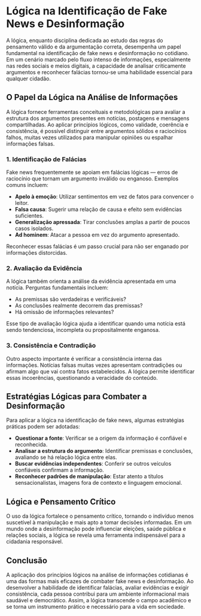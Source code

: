 # Lógica na Identificação de Fake News e Desinformação

A lógica, enquanto disciplina dedicada ao estudo das regras do pensamento válido e da argumentação correta, desempenha um papel fundamental na identificação de fake news e desinformação no cotidiano. Em um cenário marcado pelo fluxo intenso de informações, especialmente nas redes sociais e meios digitais, a capacidade de analisar criticamente argumentos e reconhecer falácias tornou-se uma habilidade essencial para qualquer cidadão.

## O Papel da Lógica na Análise de Informações

A lógica fornece ferramentas conceituais e metodológicas para avaliar a estrutura dos argumentos presentes em notícias, postagens e mensagens compartilhadas. Ao aplicar princípios lógicos, como validade, coerência e consistência, é possível distinguir entre argumentos sólidos e raciocínios falhos, muitas vezes utilizados para manipular opiniões ou espalhar informações falsas.

### 1. Identificação de Falácias

Fake news frequentemente se apoiam em falácias lógicas — erros de raciocínio que tornam um argumento inválido ou enganoso. Exemplos comuns incluem:

- **Apelo à emoção**: Utilizar sentimentos em vez de fatos para convencer o leitor.
- **Falsa causa**: Sugerir uma relação de causa e efeito sem evidências suficientes.
- **Generalização apressada**: Tirar conclusões amplas a partir de poucos casos isolados.
- **Ad hominem**: Atacar a pessoa em vez do argumento apresentado.

Reconhecer essas falácias é um passo crucial para não ser enganado por informações distorcidas.

### 2. Avaliação da Evidência

A lógica também orienta a análise da evidência apresentada em uma notícia. Perguntas fundamentais incluem:

- As premissas são verdadeiras e verificáveis?
- As conclusões realmente decorrem das premissas?
- Há omissão de informações relevantes?

Esse tipo de avaliação lógica ajuda a identificar quando uma notícia está sendo tendenciosa, incompleta ou propositalmente enganosa.

### 3. Consistência e Contradição

Outro aspecto importante é verificar a consistência interna das informações. Notícias falsas muitas vezes apresentam contradições ou afirmam algo que vai contra fatos estabelecidos. A lógica permite identificar essas incoerências, questionando a veracidade do conteúdo.

## Estratégias Lógicas para Combater a Desinformação

Para aplicar a lógica na identificação de fake news, algumas estratégias práticas podem ser adotadas:

- **Questionar a fonte**: Verificar se a origem da informação é confiável e reconhecida.
- **Analisar a estrutura do argumento**: Identificar premissas e conclusões, avaliando se há relação lógica entre elas.
- **Buscar evidências independentes**: Conferir se outros veículos confiáveis confirmam a informação.
- **Reconhecer padrões de manipulação**: Estar atento a títulos sensacionalistas, imagens fora de contexto e linguagem emocional.

## Lógica e Pensamento Crítico

O uso da lógica fortalece o pensamento crítico, tornando o indivíduo menos suscetível à manipulação e mais apto a tomar decisões informadas. Em um mundo onde a desinformação pode influenciar eleições, saúde pública e relações sociais, a lógica se revela uma ferramenta indispensável para a cidadania responsável.

## Conclusão

A aplicação dos princípios lógicos na análise de informações cotidianas é uma das formas mais eficazes de combater fake news e desinformação. Ao desenvolver a habilidade de identificar falácias, avaliar evidências e exigir consistência, cada pessoa contribui para um ambiente informacional mais saudável e democrático. Assim, a lógica transcende o campo acadêmico e se torna um instrumento prático e necessário para a vida em sociedade.